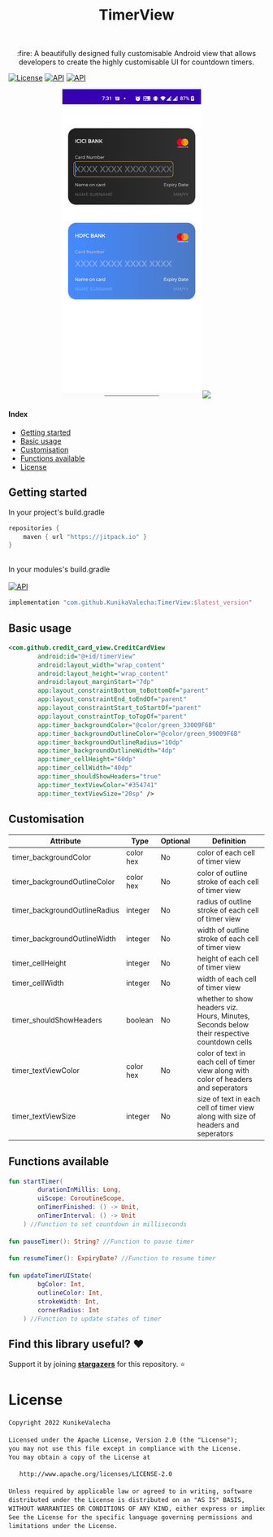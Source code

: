 <h1 align="center">TimerView</h1></br>
<p align="center">
:fire: A beautifully designed fully customisable Android view that allows developers to create the highly customisable UI for countdown timers. <br>
</p>
<p align="start">
  <a href="https://opensource.org/licenses/Apache-2.0"><img alt="License" src="https://img.shields.io/badge/License-Apache%202.0-blue.svg"/></a>
  <a href="https://android-arsenal.com/api?level=21"><img alt="API" src="https://img.shields.io/badge/API-21%2B-brightgreen.svg?style=flat"/></a>
  <a href="https://jitpack.io/#KunikaValecha/CreditCardView"><img alt="API" src="https://jitpack.io/v/KunikaValecha/TimerView.svg?style=flat"/></a>
</p>

<p align="center">
<img src="https://github.com/KunikaValecha/CreditCardView/blob/master/assets/credit-card-view.jpg" width="273"/>
<img src="https://github.com/KunikaValecha/CreditCardView/blob/master/assets/credit-card-view.gif" width="280"/>
</p>

#### Index
+ [Getting started](#getting-started)
+ [Basic usage](#basic-usage)
+ [Customisation](#customisation)
+ [Functions available](#functions-available)
+ [License](#license)

## Getting started
In your project's build.gradle

```gradle
repositories {
    maven { url "https://jitpack.io" }
}
```
</br>
In your modules's build.gradle
</br>
<br>
<a href="https://jitpack.io/#KunikaValecha/TimerView"><img alt="API" src="https://jitpack.io/v/KunikaValecha/TimerView.svg?style=flat"/></a>
</br>

```gradle
implementation "com.github.KunikaValecha:TimerView:$latest_version"
```

## Basic usage

```xml
<com.github.credit_card_view.CreditCardView
        android:id="@+id/timerView"
        android:layout_width="wrap_content"
        android:layout_height="wrap_content"
        android:layout_marginStart="7dp"
        app:layout_constraintBottom_toBottomOf="parent"
        app:layout_constraintEnd_toEndOf="parent"
        app:layout_constraintStart_toStartOf="parent"
        app:layout_constraintTop_toTopOf="parent"
        app:timer_backgroundColor="@color/green_33009F6B"
        app:timer_backgroundOutlineColor="@color/green_99009F6B"
        app:timer_backgroundOutlineRadius="10dp"
        app:timer_backgroundOutlineWidth="4dp"
        app:timer_cellHeight="60dp"
        app:timer_cellWidth="40dp"
        app:timer_shouldShowHeaders="true"
        app:timer_textViewColor="#354741"
        app:timer_textViewSize="20sp" />
```

## Customisation
| Attribute  | Type | Optional | Definition |
| ------------- | ------------- | ------------- | ------------- |
| timer_backgroundColor  | color hex  | No | color of each cell of timer view |
| timer_backgroundOutlineColor  | color hex  | No | color of outline stroke of each cell of timer view  |
| timer_backgroundOutlineRadius  | integer  | No  | radius of outline stroke of each cell of timer view |
| timer_backgroundOutlineWidth  | integer  | No  | width of outline stroke of each cell of timer view |
| timer_cellHeight  | integer  | No  | height of each cell of timer view |
| timer_cellWidth  | integer  | No  | width of each cell of timer view |
| timer_shouldShowHeaders  | boolean  | No  | whether to show headers viz. Hours, Minutes, Seconds below their respective countdown cells |
| timer_textViewColor  | color hex  | No  | color of text in each cell of timer view along with color of headers and seperators |
| timer_textViewSize  | integer  | No  | size of text in each cell of timer view along with size of headers and seperators |

## Functions available
```kotlin
fun startTimer(
        durationInMillis: Long,
        uiScope: CoroutineScope,
        onTimerFinished: () -> Unit,
        onTimerInterval: () -> Unit
    ) //Function to set countdown in milliseconds

fun pauseTimer(): String? //Function to pause timer

fun resumeTimer(): ExpiryDate? //Function to resume timer

fun updateTimerUIState(
        bgColor: Int,
        outlineColor: Int,
        strokeWidth: Int,
        cornerRadius: Int
    ) //Function to update states of timer
```

## Find this library useful? :heart:
Support it by joining __[stargazers](https://github.com/KunikaValecha/TimerView/stargazers)__ for this repository. :star:

# License
```xml
Copyright 2022 KunikeValecha

Licensed under the Apache License, Version 2.0 (the "License");
you may not use this file except in compliance with the License.
You may obtain a copy of the License at

   http://www.apache.org/licenses/LICENSE-2.0

Unless required by applicable law or agreed to in writing, software
distributed under the License is distributed on an "AS IS" BASIS,
WITHOUT WARRANTIES OR CONDITIONS OF ANY KIND, either express or implied.
See the License for the specific language governing permissions and
limitations under the License.
```
